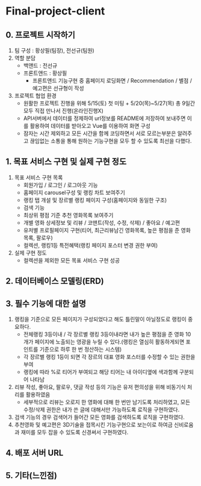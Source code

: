 # Final-project-client

 

## 0. 프로젝트 시작하기

1. 팀 구성 : 황상필(팀장), 전선규(팀원)
2. 역할 분담
   - 백앤드 : 전선규
   - 프론트앤드 : 황상필
     - 프론트앤드 기능구현 중 홈페이지 로딩화면 / Recommendation / 별점 / 예고편은 선규형이 작성
3. 프로젝트 협업 환경
   - 원활한 프로젝트 진행을 위해 5/15(토) 첫 미팅 + 5/20(목)~5/27(목) 총 9일간 모두 직접 만나서 진행(온라인진행X)
   - API서버에서 데이터를 정제하여 url정보를 README에 저장하여 보내주면 이를 활용하여 데이터를 받아오고 Vue를 이용하여 화면 구성
   - 잠자는 시간 제외하고 모든 시간을 함께 코딩하면서 서로 모르는부분은 알려주고 끊임없는 소통을 통해 원하는 기능구현을 모두 할 수 있도록 최선을 다했다.



## 1. 목표 서비스 구현 및 실제 구현 정도

1. 목표 서비스 구현 목록
   - 회원가입 / 로그인 / 로그아웃 기능
   - 홈페이지 carousel구성 및 랭킹 차트 보여주기
   - 랭킹 탭 개설 및 장르별 랭킹 페이지 구성(홈페이지와 동일한 구조)
   - 검색 기능
   - 최상위 평점 기준 추천 영화목록 보여주기
   - 개별 영화 상세정보 및 리뷰 / 코맨트(작성, 수정, 삭제) / 좋아요 / 예고편
   - 유저별 프로필페이지 구현(티어, 최근리뷰남긴 영화목록, 높은 평점을 준 영화목록, 팔로우)
   - 컬렉션, 랭킹1등 특전혜택(랭킹 페이지 포스터 변경 권한 부여)
2. 실제 구현 정도
   - 컬렉션을 제외한 모든 목표 서비스 구현 성공



## 2. 데이터베이스 모델링(ERD)



## 3. 필수 기능에 대한 설명

1. 랭킹을 기준으로 모든 페이지가 구성되었다고 해도 틀린말이 아닐정도로 랭킹이 중요하다.
   - 전체랭킹 3등이내 / 각 장르별 랭킹 3등이내라면 내가 높은 평점을 준 영화 10개가 페이지에 노출되는 영광을 누릴 수 있다.(랭킹은 열심히 활동하게되면 포인트를 기준으로 하루 한 번 정산하는 시스템)
   - 각 장르별 랭킹 1등이 되면 각 장르의 대표 영화 포스터를 수정할 수 있는 권한을 부여
   - 랭킹에 따라 %로 티어가 부여되고 해당 티어는 내 아이디옆에 색과함께 구분되어 나타남
2. 리뷰 작성, 좋아요, 팔로우, 댓글 작성 등의 기능은 유저 편의성을 위해 비동기식 처리를 활용하였음
   - 세부적으로 리뷰는 오로지 한 영화에 대해 한 번만 남기도록 처리하였고, 모든 수정/삭제 권한은 내가 쓴 글에 대해서만 가능하도록 로직을 구현하였다.
3. 검색 기능의 경우 검색어가 들어간 모든 영화를 검색하도록 로직을 구현하였다.
4. 추천영화 및 예고편은 3D기술을 접목시킨 기능구현으로 보는이로 하여금 신비로움과 재미를 모두 잡을 수 있도록 신경써서 구현하였다.



## 4. 배포 서버 URL



## 5. 기타(느낀점)

